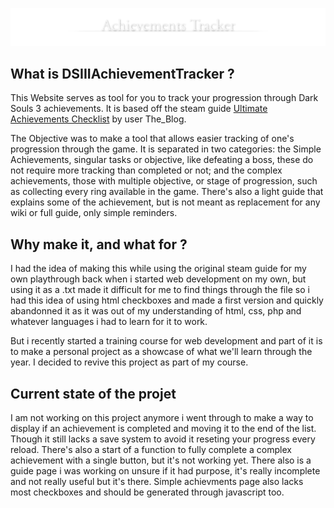 !["achievement tracker" styled like ds3's locations title cards](/images/Achievements%20Tracker.png)

## What is DSIIIAchievementTracker ?

  This Website serves as tool for you to track your progression through Dark Souls 3 achievements. It is based off the steam guide [Ultimate Achievements Checklist](https://steamcommunity.com/sharedfiles/filedetails/?id=668813993) by user The_Blog.

  The Objective was to make a tool that allows easier tracking of one's progression through the game. It is separated in two categories: the Simple Achievements, singular tasks or objective, like defeating a boss, these do not require more tracking than completed or not; and the complex achievements, those with multiple objective, or stage of progression, such as collecting every ring available in the game. There's also a light guide that explains some of the achievement, but is not meant as replacement for any wiki or full guide, only simple reminders.

## Why make it, and what for ?

  I had the idea of making this while using the original steam guide for my own playthrough back when i started web development on my own, but using it as a .txt made it difficult for me to find things through the file so i had this idea of using html checkboxes and made a first version and quickly abandonned it as it was out of my understanding of html, css, php and whatever languages i had to learn for it to work.

  But i recently started a training course for web development and part of it is to make a personal project as a showcase of what we'll learn through the year. I decided to revive this project as part of my course.

## Current state of the projet

I am not working on this project anymore i went through to make a way to display if an achievement is completed and moving it to the end of the list. Though it still lacks a save system to avoid it reseting your progress every reload. There's also a start of a function to fully complete a complex achievement with a single button, but it's not working yet. There also is a guide page i was working on unsure if it had purpose, it's really incomplete and not really useful but it's there.
Simple achievments page also lacks most checkboxes and should be generated through javascript too.
